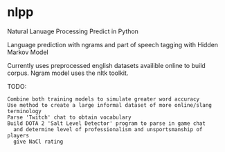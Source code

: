 # nlpp

Natural Lanuage Processing Predict in Python

Language prediction with ngrams and part of speech tagging with Hidden Markov Model

Currently uses preprocessed english datasets availible online to build corpus.
Ngram model uses the nltk toolkit.


TODO:

    Combine both training models to simulate greater word accuracy
    Use method to create a large informal dataset of more online/slang terminology
    Parse 'Twitch' chat to obtain vocabulary
    Build DOTA 2 'Salt Level Detector' program to parse in game chat
      and determine level of professionalism and unsportsmanship of players
      give NaCl rating
